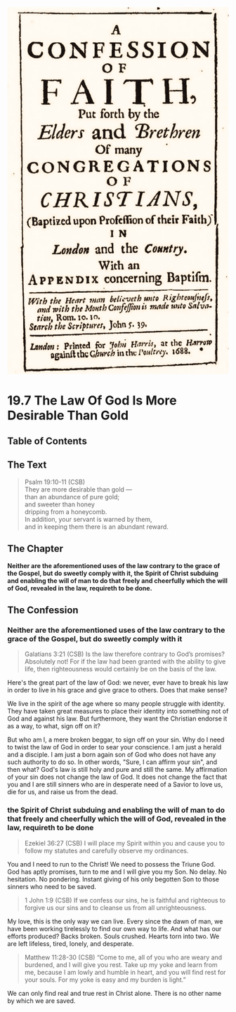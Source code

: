 <img class="intro-right" src="art-1689.png">

# 19.7 The Law Of God Is More Desirable Than Gold

## Table of Contents

<!-- toc -->

## The Text

>Psalm 19:10-11 (CSB)  
>They are more desirable than gold —  
>than an abundance of pure gold;  
>and sweeter than honey  
>dripping from a honeycomb.  
>In addition, your servant is warned by them,  
>and in keeping them there is an abundant reward.

## The Chapter

**Neither are the aforementioned uses of the law contrary to the grace of the Gospel, but do sweetly comply with it, the Spirit of Christ subduing and enabling the will of man to do that freely and cheerfully which the will of God, revealed in the law, requireth to be done.**

## The Confession

### Neither are the aforementioned uses of the law contrary to the grace of the Gospel, but do sweetly comply with it

>Galatians 3:21 (CSB) Is the law therefore contrary to God’s promises? Absolutely not! For if the law had been granted with the ability to give life, then righteousness would certainly be on the basis of the law.

Here's the great part of the law of God: we never, ever have to break his law in order to live in his grace and give grace to others. Does that make sense?

We live in the spirit of the age where so many people struggle with identity. They have taken great measures to place their identity into something not of God and against his law. But furthermore, they want the Christian endorse it as a way, to what, sign off on it?

But who am I, a mere broken beggar, to sign off on your sin. Why do I need to twist the law of God in order to sear your conscience. I am just a herald and a disciple. I am just a born again son of God who does not have any such authority to do so. In other words, "Sure, I can affirm your sin", and then what? God's law is still holy and pure and still the same. My affirmation of your sin does not change the law of God. It does not change the fact that you and I are still sinners who are in desperate need of a Savior to love us, die for us, and raise us from the dead.

### the Spirit of Christ subduing and enabling the will of man to do that freely and cheerfully which the will of God, revealed in the law, requireth to be done

>Ezekiel 36:27 (CSB) I will place my Spirit within you and cause you to follow my statutes and carefully observe my ordinances.

You and I need to run to the Christ! We need to possess the Triune God. God has aptly promises, turn to me and I will give you my Son. No delay. No hesitation. No pondering. Instant giving of his only begotten Son to those sinners who need to be saved.

>1 John 1:9 (CSB) If we confess our sins, he is faithful and righteous to forgive us our sins and to cleanse us from all unrighteousness.

My love, this is the only way we can live. Every since the dawn of man, we have been working tirelessly to find our own way to life. And what has our efforts produced? Backs broken. Souls crushed. Hearts torn into two. We are left lifeless, tired, lonely, and desperate.

>Matthew 11:28-30 (CSB) “Come to me, all of you who are weary and burdened, and I will give you rest. Take up my yoke and learn from me, because I am lowly and humble in heart, and you will find rest for your souls. For my yoke is easy and my burden is light.”

We can only find real and true rest in Christ alone. There is no other name by which we are saved.